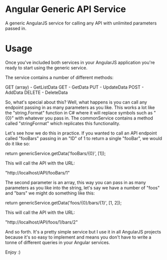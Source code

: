 # Angular Generic API Service
A generic AngularJS service for calling any API with unlimited parameters passed in.

# Usage
Once you've included both services in your AngularJS application you're ready to start using the generic service.

The service contains a number of different methods:

GET (array) - GetListData
GET - GetData
PUT - UpdateData
POST - AddData
DELETE - DeleteData

So, what's special about this? Well, what happens is you can call any endpoint passing in as many parameters as you like. This works a lot like the "string.Format" function in C# where it will replace symbols such as "{0}" with whatever you pass in. The commonService contains a method called "stringFormat" which replicates this functionality. 

Let's see how we do this in practice. If you wanted to call an API endpoint called "fooBars" passing in an "ID" of 1 to return a single "fooBar", we would do it like so:

return genericService.getData('fooBars/{0}', [1]);

This will call the API with the URL:

"http://localhost/API/fooBars/1"

The second parameter is an array, this way you can pass in as many parameters as you like into the string, let's say we have a number of "foos" and "bars" we might do something like this:

return genericService.getData('foos/{0}/bars/{1}', [1, 2]);

This will call the API with the URL:

"http://localhost/API/foos/1/bars/2"

And so forth. It's a pretty simple service but I use it in all AngularJS projects because it's so easy to implement and means you don't have to write a tonne of different queries in your Angular services.

Enjoy :)

